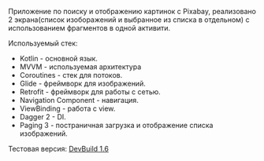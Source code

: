 Приложение по поиску и отображению картинок с Pixabay, реализовано 2 экрана(список изоборажений и выбранное из списка в отдельном) с использованием фрагментов в одной активити.
 
Используемый стек: 
 - Kotlin - основной язык.
 - MVVM - используемая архитектура
 - Coroutines - стек для потоков.
 - Glide - фреймворк для изображений. 
 - Retrofit - фреймворк для работы с сетью.
 - Navigation Component - навигация. 
 - ViewBinding - работа с view.
 - Dagger 2 - DI.
 - Paging 3 - постраничная загрузка и отображение списка изображений.

Тестовая версия: [DevBuild 1.6](https://drive.google.com/file/d/1lLiybDHru08MlNnPTl3ESn9e_ysfirjI/view?usp=sharing)
